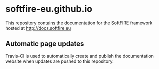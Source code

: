 # softfire-eu.github.io
This repository contains the documentation for the SoftFIRE framework hosted at http://docs.softfire.eu
## Automatic page updates
Travis-CI is used to automatically create and publish the documentation website when updates are pushed to this repository.
